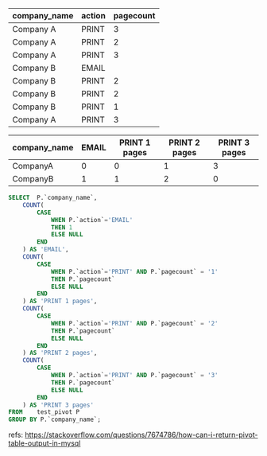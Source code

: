 

company_name|action|pagecount
--|--|--
Company A|PRINT|3
Company A|PRINT|2
Company A|PRINT|3
Company B|EMAIL|
Company B|PRINT|2
Company B|PRINT|2
Company B|PRINT|1
Company A|PRINT|3


company_name|EMAIL|PRINT 1 pages |PRINT 2 pages |PRINT 3 pages
--|--|--|--|--
CompanyA|0|0|1|3
CompanyB|1|1|2|0



```sql
SELECT  P.`company_name`,
    COUNT(
        CASE 
            WHEN P.`action`='EMAIL' 
            THEN 1 
            ELSE NULL 
        END
    ) AS 'EMAIL',
    COUNT(
        CASE 
            WHEN P.`action`='PRINT' AND P.`pagecount` = '1' 
            THEN P.`pagecount` 
            ELSE NULL 
        END
    ) AS 'PRINT 1 pages',
    COUNT(
        CASE 
            WHEN P.`action`='PRINT' AND P.`pagecount` = '2' 
            THEN P.`pagecount` 
            ELSE NULL 
        END
    ) AS 'PRINT 2 pages',
    COUNT(
        CASE 
            WHEN P.`action`='PRINT' AND P.`pagecount` = '3' 
            THEN P.`pagecount` 
            ELSE NULL 
        END
    ) AS 'PRINT 3 pages'
FROM    test_pivot P
GROUP BY P.`company_name`;
```


refs:
https://stackoverflow.com/questions/7674786/how-can-i-return-pivot-table-output-in-mysql
